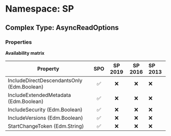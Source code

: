 # Namespace: SP

## Complex Type: AsyncReadOptions

### Properties

**Availability matrix**

Property | SPO | SP 2019 | SP 2016 | SP 2013
----------|:---:|:-------:|:-------:|:-------
IncludeDirectDescendantsOnly (Edm.Boolean) | ✅ | ❌ | ❌ | ❌
IncludeExtendedMetadata (Edm.Boolean) | ✅ | ❌ | ❌ | ❌
IncludeSecurity (Edm.Boolean) | ✅ | ❌ | ❌ | ❌
IncludeVersions (Edm.Boolean) | ✅ | ❌ | ❌ | ❌
StartChangeToken (Edm.String) | ✅ | ❌ | ❌ | ❌
